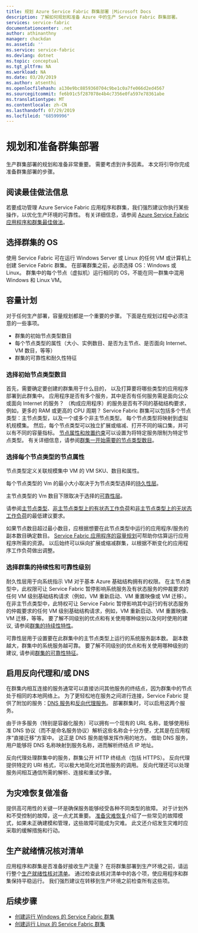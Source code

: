 ```yaml
---
title: 规划 Azure Service Fabric 群集部署 |Microsoft Docs
description: 了解如何规划和准备 Azure 中的生产 Service Fabric 群集部署。
services: service-fabric
documentationcenter: .net
author: athinanthny
manager: chackdan
ms.assetid: ''
ms.service: service-fabric
ms.devlang: dotnet
ms.topic: conceptual
ms.tgt_pltfrm: NA
ms.workload: NA
ms.date: 03/20/2019
ms.author: atsenthi
ms.openlocfilehash: a130e9bc8859360704c9be1c0a7fe066d2ed4567
ms.sourcegitcommit: fe6b91c5f287078e4b4c7356e0fa597e78361abe
ms.translationtype: MT
ms.contentlocale: zh-CN
ms.lasthandoff: 07/29/2019
ms.locfileid: "68599996"
---
```

# <a name="plan-and-prepare-for-a-cluster-deployment"></a>规划和准备群集部署

生产群集部署的规划和准备非常重要。  需要考虑到许多因素。  本文将引导你完成准备群集部署的步骤。

## <a name="read-the-best-practices-information"></a>阅读最佳做法信息
若要成功管理 Azure Service Fabric 应用程序和群集，我们强烈建议你执行某些操作，以优化生产环境的可靠性。  有关详细信息，请参阅 [Azure Service Fabric 应用程序和群集最佳做法](service-fabric-best-practices-overview.md)。

## <a name="select-the-os-for-the-cluster"></a>选择群集的 OS
使用 Service Fabric 可在运行 Windows Server 或 Linux 的任何 VM 或计算机上创建 Service Fabric 群集。  在部署群集之前，必须选择 OS：Windows 或 Linux。  群集中的每个节点（虚拟机）运行相同的 OS，不能在同一群集中混用 Windows 和 Linux VM。

## <a name="capacity-planning"></a>容量计划
对于任何生产部署，容量规划都是一个重要的步骤。 下面是在规划过程中必须注意的一些事项。

* 群集的初始节点类型数目 
* 每个节点类型的属性（大小、实例数目、是否为主节点、是否面向 Internet、VM 数目，等等）
* 群集的可靠性和耐久性特征

### <a name="select-the-initial-number-of-node-types"></a>选择初始节点类型数目
首先，需要确定要创建的群集用于什么目的， 以及打算要将哪些类型的应用程序部署到此群集中。 应用程序是否有多个服务，其中是否有任何服务需是面向公众或面向 Internet 的服务？ （构成应用程序）的服务是否有不同的基础结构要求，例如，更多的 RAM 或更高的 CPU 周期？ Service Fabric 群集可以包括多个节点类型：主节点类型，以及一个或多个非主节点类型。 每个节点类型将映射到虚拟机规模集。 然后，每个节点类型可以独立扩展或缩减、打开不同的端口集，并可以有不同的容量指标。 [节点属性和放置约束][placementconstraints]可以设置为将特定服务限制为特定节点类型。  有关详细信息，请参阅[群集一开始需要的节点类型数目](service-fabric-cluster-capacity.md#the-number-of-node-types-your-cluster-needs-to-start-out-with)。

### <a name="select-node-properties-for-each-node-type"></a>选择每个节点类型的节点属性
节点类型定义关联规模集中 VM 的 VM SKU、数目和属性。

每个节点类型的 Vm 的最小大小取决于为节点类型选择的[持久性层][durability]。

主节点类型的 Vm 数目下限取决于选择的[可靠性层][reliability]。

请参阅[主节点类型](service-fabric-cluster-capacity.md#primary-node-type---capacity-guidance)、[非主节点类型上的有状态工作负荷](service-fabric-cluster-capacity.md#non-primary-node-type---capacity-guidance-for-stateful-workloads)和[非主节点类型上的无状态工作负荷](service-fabric-cluster-capacity.md#non-primary-node-type---capacity-guidance-for-stateless-workloads)的最低建议要求。 

如果节点数目超过最小数目，应根据想要在此节点类型中运行的应用程序/服务的副本数目确定数目。  [Service Fabric 应用程序的容量规划](service-fabric-capacity-planning.md)可帮助你估算运行应用程序所需的资源。 以后始终可以纵向扩展或缩减群集，以根据不断变化的应用程序工作负荷做出调整。 

### <a name="select-the-durability-and-reliability-levels-for-the-cluster"></a>选择群集的持续性和可靠性级别
耐久性层用于向系统指示 VM 对于基本 Azure 基础结构拥有的权限。 在主节点类型中，此权限可让 Service Fabric 暂停影响系统服务及有状态服务的仲裁要求的任何 VM 级别基础结构请求（例如，VM 重新启动、VM 重置映像或 VM 迁移）。 在非主节点类型中，此特权可让 Service Fabric 暂停影响其中运行的有状态服务的仲裁要求的任何 VM 级别基础结构请求，例如，VM 重新启动、VM 重置映像、VM 迁移，等等。  要了解不同级别的优点和有关使用哪种级别以及何时使用的建议, 请参阅[群集的持续性特性][durability]。

可靠性层用于设置要在此群集中的主节点类型上运行的系统服务副本数。 副本数越大，群集中的系统服务越可靠。  要了解不同级别的优点和有关使用哪种级别的建议, 请参阅[群集的可靠性特征][reliability]。 

## <a name="enable-reverse-proxy-andor-dns"></a>启用反向代理和/或 DNS
在群集内相互连接的服务通常可以直接访问其他服务的终结点，因为群集中的节点处于相同的本地网络上。 为了更轻松地在服务之间进行连接，Service Fabric 提供了附加的服务：[DNS 服务](service-fabric-dnsservice.md)和[反向代理服务](service-fabric-reverseproxy.md)。  部署群集时，可以启用这两个服务。

由于许多服务（特别是容器化服务）可以拥有一个现有的 URL 名称，能够使用标准 DNS 协议（而不是命名服务协议）解析这些名称会十分方便，尤其是在应用程序“直接迁移”方案中。 这正是 DNS 服务能够发挥作用的地方。 借助 DNS 服务，用户能够将 DNS 名称映射到服务名称，进而解析终结点 IP 地址。

反向代理处理群集中的服务，群集公开 HTTP 终结点（包括 HTTPS）。 反向代理提供特定的 URI 格式，可以极大地简化对其他服务的调用。  反向代理还可以处理服务间相互通信所需的解析、连接和重试步骤。

## <a name="prepare-for-disaster-recovery"></a>为灾难恢复做准备
提供高可用性的关键一环是确保服务能够经受各种不同类型的故障。 对于计划外和不受控制的故障，这一点尤其重要。 [准备灾难恢复](service-fabric-disaster-recovery.md)介绍了一些常见的故障模式，如果未正确建模和管理，这些故障可能成为灾难。 此文还介绍发生灾难时应采取的缓解措施和行动。

## <a name="production-readiness-checklist"></a>生产就绪情况核对清单
应用程序和群集是否准备好接收生产流量？ 在将群集部署到生产环境之前，请运行整个[生产就绪性核对清单](service-fabric-production-readiness-checklist.md)。 通过检查此核对清单中的各个项，使应用程序和群集保持平稳运行。 我们强烈建议在转移到生产环境之前检查所有这些项。

## <a name="next-steps"></a>后续步骤
* [创建运行 Windows 的 Service Fabric 群集](service-fabric-best-practices-overview.md)
* [创建运行 Linux 的 Service Fabric 群集](service-fabric-tutorial-create-vnet-and-linux-cluster.md)

[placementconstraints]: service-fabric-cluster-resource-manager-cluster-description.md#node-properties-and-placement-constraints
[durability]: service-fabric-cluster-capacity.md#the-durability-characteristics-of-the-cluster
[reliability]: service-fabric-cluster-capacity.md#the-reliability-characteristics-of-the-cluster